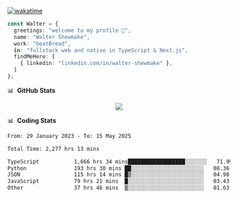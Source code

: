 [![wakatime](https://wakatime.com/badge/user/633611a5-2410-4a66-96ad-ce6a6df384d0.svg)](https://wakatime.com/@633611a5-2410-4a66-96ad-ce6a6df384d0)

```ts
const Walter = {
  greetings: "welcome to my profile 👋",
  name: "Walter Shewmake",
  work: "beatBread",
  in: "fullstack web and native in TypeScript & Next.js",
  findMeHere: [
    { linkedin: "linkedin.com/in/walter-shewmake" },
  ]
};
```

📊 &nbsp;**GitHub Stats**

<p align="center">
<img src="https://streak-stats.demolab.com?user=waltershewmake&theme=monokai&short_numbers=true)](https://git.io/streak-stats" />
</p>

📊 &nbsp;**Coding Stats**

<!--![Wwakatime stats](https://github-readme-stats.vercel.app/api/wakatime?username=waltershewmake&hide_title=true&hide_border=true&langs_count=5&bg_color=00000000&text_color=777)-->


<!--START_SECTION:waka-->

```txt
From: 29 January 2023 - To: 15 May 2025

Total Time: 2,277 hrs 13 mins

TypeScript           1,666 hrs 34 mins██████████████████░░░░░░░   71.99 %
Python               193 hrs 30 mins ██░░░░░░░░░░░░░░░░░░░░░░░   08.36 %
JSON                 115 hrs 14 mins █▒░░░░░░░░░░░░░░░░░░░░░░░   04.98 %
JavaScript           79 hrs 21 mins  █░░░░░░░░░░░░░░░░░░░░░░░░   03.43 %
Other                37 hrs 46 mins  ▒░░░░░░░░░░░░░░░░░░░░░░░░   01.63 %
```

<!--END_SECTION:waka-->
